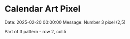 # Calendar Art Pixel

Date: 2025-02-20 00:00:00
Message: Number 3 pixel (2,5)

Part of 3 pattern - row 2, col 5
